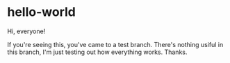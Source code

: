 # hello-world

Hi, everyone!

If you're seeing this, you've came to a test branch.
There's nothing usiful in this branch, I'm just testing out how everything works.
Thanks.

